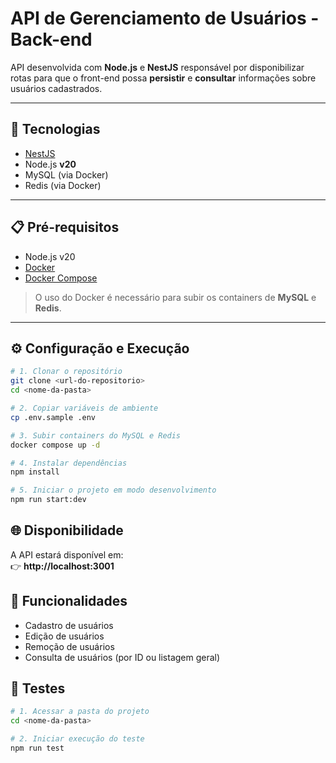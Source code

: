 # API de Gerenciamento de Usuários - Back-end

API desenvolvida com **Node.js** e **NestJS** responsável por disponibilizar rotas para que o front-end possa **persistir** e **consultar** informações sobre usuários cadastrados.

---

## 🚀 Tecnologias

- [NestJS](https://nestjs.com/)
- Node.js **v20**
- MySQL (via Docker)
- Redis (via Docker)

---

## 📋 Pré-requisitos

- Node.js v20
- [Docker](https://www.docker.com/)
- [Docker Compose](https://docs.docker.com/compose/)

> O uso do Docker é necessário para subir os containers de **MySQL** e **Redis**.

---

## ⚙️ Configuração e Execução

```bash
# 1. Clonar o repositório
git clone <url-do-repositorio>
cd <nome-da-pasta>

# 2. Copiar variáveis de ambiente
cp .env.sample .env

# 3. Subir containers do MySQL e Redis
docker compose up -d

# 4. Instalar dependências
npm install

# 5. Iniciar o projeto em modo desenvolvimento
npm run start:dev
```

## 🌐 Disponibilidade

A API estará disponível em:  
👉 **http://localhost:3001**

## 📌 Funcionalidades

- Cadastro de usuários
- Edição de usuários
- Remoção de usuários
- Consulta de usuários (por ID ou listagem geral)

## 🧪 Testes

```bash
# 1. Acessar a pasta do projeto
cd <nome-da-pasta>

# 2. Iniciar execução do teste
npm run test
```
